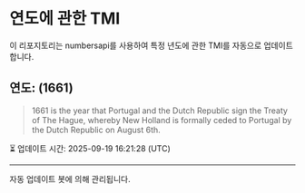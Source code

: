 
# 연도에 관한 TMI

이 리포지토리는 numbersapi를 사용하여 특정 년도에 관한 TMI를 자동으로 업데이트합니다.

## 연도: (1661)
> 1661 is the year that Portugal and the Dutch Republic sign the Treaty of The Hague, whereby New Holland is formally ceded to Portugal by the Dutch Republic on August 6th.

⏳ 업데이트 시간: 2025-09-19 16:21:28 (UTC)

---
자동 업데이트 봇에 의해 관리됩니다.
